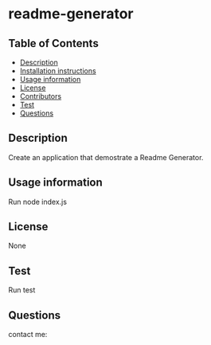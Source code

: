 # readme-generator

## Table of Contents 

* [Description](#description)
* [Installation instructions](#installation)
* [Usage information](#usage)
* [License](#License)
* [Contributors](#contributors)
* [Test](#test)
* [Questions](#questions)



## Description

Create an application that demostrate a Readme Generator.

## Usage information
 
 Run node index.js

 ## License

None

## Test
 
 Run test

 ## Questions

 contact me:

 


